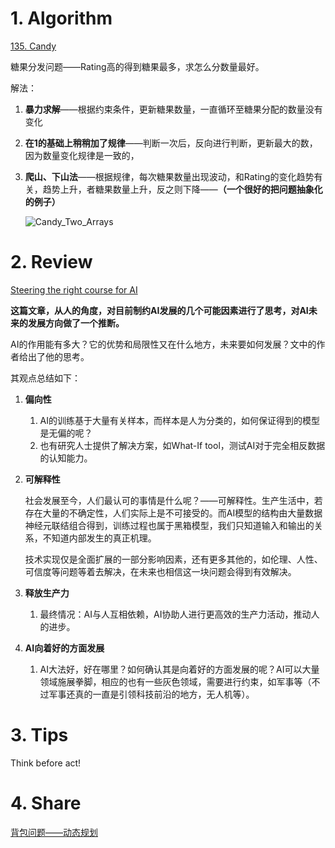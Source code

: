 # 1. Algorithm

[135. Candy](https://leetcode.com/problems/candy/)

糖果分发问题——Rating高的得到糖果最多，求怎么分数量最好。

解法：

1. **暴力求解**——根据约束条件，更新糖果数量，一直循环至糖果分配的数量没有变化

2. **在1的基础上稍稍加了规律**——判断一次后，反向进行判断，更新最大的数，因为数量变化规律是一致的，

3. **爬山、下山法**——根据规律，每次糖果数量出现波动，和Rating的变化趋势有关，趋势上升，者糖果数量上升，反之则下降——**（一个很好的把问题抽象化的例子）**

   ![Candy_Two_Arrays](https://leetcode.com/problems/candy/Figures/135_Candy_Constant_Space.PNG)

# 2. Review

[Steering the right course for AI](<https://cloud.google.com/blog/products/ai-machine-learning/steering-the-right-course-for-ai> )

**这篇文章，从人的角度，对目前制约AI发展的几个可能因素进行了思考，对AI未来的发展方向做了一个推断。**

AI的作用能有多大？它的优势和局限性又在什么地方，未来要如何发展？文中的作者给出了他的思考。

其观点总结如下：

1. **偏向性**

   1. AI的训练基于大量有关样本，而样本是人为分类的，如何保证得到的模型是无偏的呢？
   2. 也有研究人士提供了解决方案，如What-If tool，测试AI对于完全相反数据的认知能力。

2. **可解释性**

   ​      社会发展至今，人们最认可的事情是什么呢？——可解释性。生产生活中，若存在大量的不确定性，人们实际上是不可接受的。而AI模型的结构由大量数据神经元联结组合得到，训练过程也属于黑箱模型，我们只知道输入和输出的关系，不知道内部发生的真正机理。

   ​      技术实现仅是全面扩展的一部分影响因素，还有更多其他的，如伦理、人性、可信度等问题等着去解决，在未来也相信这一块问题会得到有效解决。

3. **释放生产力**

   1. 最终情况：AI与人互相依赖，AI协助人进行更高效的生产力活动，推动人的进步。

4. **AI向着好的方面发展**

   1. AI大法好，好在哪里？如何确认其是向着好的方面发展的呢？AI可以大量领域施展拳脚，相应的也有一些灰色领域，需要进行约束，如军事等（不过军事还真的一直是引领科技前沿的地方，无人机等）。

# 3. Tips

Think before act!

# 4. Share

[背包问题——动态规划](https://blog.csdn.net/VVBBBBB/article/details/89114611)

